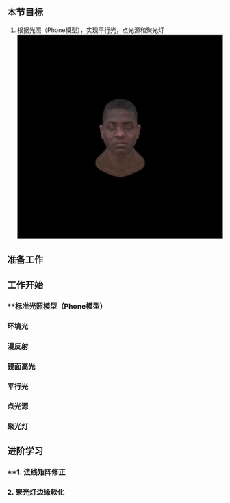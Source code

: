 ## **本节目标**
1. 根据光照（Phone模型），实现平行光，点光源和聚光灯
![效果图](./textures/model_1.gif)

## **准备工作**

## **工作开始**
### **标准光照模型（Phone模型）
### **环境光**
### **漫反射**
### **镜面高光**
### **平行光**
### **点光源**
### **聚光灯**


## **进阶学习**
### **1. 法线矩阵修正
### **2. 聚光灯边缘软化**
